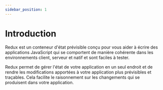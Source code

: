 ```yaml
---
sidebar_position: 1
---
```


# Introduction

Redux est un conteneur d'état prévisible conçu pour vous aider à écrire des applications JavaScript qui se comportent de manière cohérente dans les environnements client, serveur et natif et sont faciles à tester.

Redux permet de gérer l'état de votre application en un seul endroit et de rendre les modifications apportées à votre application plus prévisibles et traçables. Cela facilite le raisonnement sur les changements qui se produisent dans votre application.
